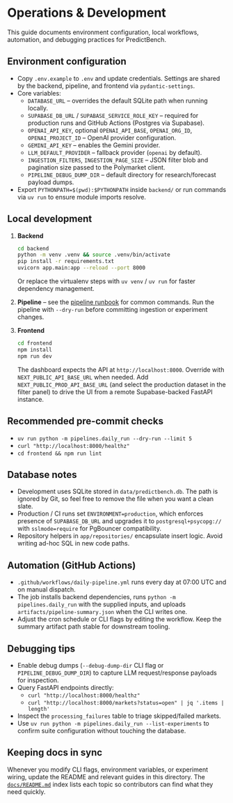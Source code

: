 # Operations & Development

This guide documents environment configuration, local workflows, automation,
and debugging practices for PredictBench.

## Environment configuration
- Copy `.env.example` to `.env` and update credentials. Settings are shared by
the backend, pipeline, and frontend via `pydantic-settings`.
- Core variables:
  - `DATABASE_URL` – overrides the default SQLite path when running locally.
  - `SUPABASE_DB_URL` / `SUPABASE_SERVICE_ROLE_KEY` – required for production
    runs and GitHub Actions (Postgres via Supabase).
  - `OPENAI_API_KEY`, optional `OPENAI_API_BASE`, `OPENAI_ORG_ID`,
    `OPENAI_PROJECT_ID` – OpenAI provider configuration.
  - `GEMINI_API_KEY` – enables the Gemini provider.
  - `LLM_DEFAULT_PROVIDER` – fallback provider (`openai` by default).
  - `INGESTION_FILTERS`, `INGESTION_PAGE_SIZE` – JSON filter blob and pagination
    size passed to the Polymarket client.
  - `PIPELINE_DEBUG_DUMP_DIR` – default directory for research/forecast payload
    dumps.
- Export `PYTHONPATH=$(pwd):$PYTHONPATH` inside `backend/` or run commands via
  `uv run` to ensure module imports resolve.

## Local development
1. **Backend**
   ```bash
   cd backend
   python -m venv .venv && source .venv/bin/activate
   pip install -r requirements.txt
   uvicorn app.main:app --reload --port 8000
   ```
   Or replace the virtualenv steps with `uv venv` / `uv run` for faster
   dependency management.

2. **Pipeline** – see the [pipeline runbook](pipeline-runbook.md) for common
   commands. Run the pipeline with `--dry-run` before committing ingestion or
   experiment changes.

3. **Frontend**
   ```bash
   cd frontend
   npm install
   npm run dev
   ```
   The dashboard expects the API at `http://localhost:8000`. Override with
   `NEXT_PUBLIC_API_BASE_URL` when needed. Add `NEXT_PUBLIC_PROD_API_BASE_URL`
   (and select the production dataset in the filter panel) to drive the UI from
   a remote Supabase-backed FastAPI instance.

## Recommended pre-commit checks
- `uv run python -m pipelines.daily_run --dry-run --limit 5`
- `curl "http://localhost:8000/healthz"`
- `cd frontend && npm run lint`

## Database notes
- Development uses SQLite stored in `data/predictbench.db`. The path is ignored
  by Git, so feel free to remove the file when you want a clean slate.
- Production / CI runs set `ENVIRONMENT=production`, which enforces presence of
  `SUPABASE_DB_URL` and upgrades it to `postgresql+psycopg://` with
  `sslmode=require` for PgBouncer compatibility.
- Repository helpers in `app/repositories/` encapsulate insert logic. Avoid
  writing ad-hoc SQL in new code paths.

## Automation (GitHub Actions)
- `.github/workflows/daily-pipeline.yml` runs every day at 07:00 UTC and on
  manual dispatch.
- The job installs backend dependencies, runs `python -m pipelines.daily_run`
  with the supplied inputs, and uploads `artifacts/pipeline-summary.json` when
  the CLI writes one.
- Adjust the cron schedule or CLI flags by editing the workflow. Keep the
  summary artifact path stable for downstream tooling.

## Debugging tips
- Enable debug dumps (`--debug-dump-dir` CLI flag or `PIPELINE_DEBUG_DUMP_DIR`)
  to capture LLM request/response payloads for inspection.
- Query FastAPI endpoints directly:
  - `curl "http://localhost:8000/healthz"`
  - `curl "http://localhost:8000/markets?status=open" | jq '.items | length'`
- Inspect the `processing_failures` table to triage skipped/failed markets.
- Use `uv run python -m pipelines.daily_run --list-experiments` to confirm suite
  configuration without touching the database.

## Keeping docs in sync
Whenever you modify CLI flags, environment variables, or experiment wiring,
update the README and relevant guides in this directory. The
[`docs/README.md`](README.md) index lists each topic so contributors can find
what they need quickly.

